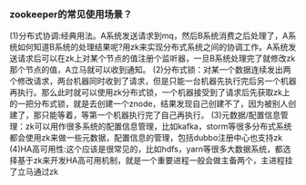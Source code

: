 ### zookeeper的常见使用场景？
(1)分布式协调:经典用法。A系统发送请求到mq，然后B系统消费之后处理了，A系统如何知道B系统的处理结果呢?用zk来实现分布式系统之间的协调工作。A系统发送请求后可以在zk上对某个节点的值注册个监听器，一旦B系统处理完了就修改zk那个节点的值，A立马就可以收到通知。
(2)分布式锁：对某一个数据连续发出两个修改请求，两台机器同时收到了请求，但是只能一台机器先执行完后另一个机器再执行。那么此时就可以使用zk分布式锁，一个机器接受到了请求后先获取zk上的一把分布式锁，就是去创建一个znode，结果发现自己创建不了，因为被别人创建了，那只能等着，等第一个机器执行完了自己再执行。
(3)元数据/配置信息管理：zk可以用作很多系统的配置信息管理，比如kafka，storm等很多分布式系统都会使用zk来做一些元数据，配置信息的管理，包括dubbo注册中心也支持zk
(4)HA高可用性:这个应该是很常见的，比如hdfs，yarn等很多大数据系统，都选择基于zk来开发HA高可用机制，就是一个重要进程一般会做主备两个，主进程挂了立马通过zk




































